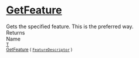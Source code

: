 # [GetFeature](./Signature-100663440.md)

Gets the specified feature. This is the preferred way.
<br>
Returns<img width=500/>Name
<br>
<sub>[T](./Signature-100663440.md)</sub><img width=500/><sub>[GetFeature](./Signature-100663440.md) ( [`FeatureDescriptor`](./../FeatureDescriptor.md) )</sub><br>


